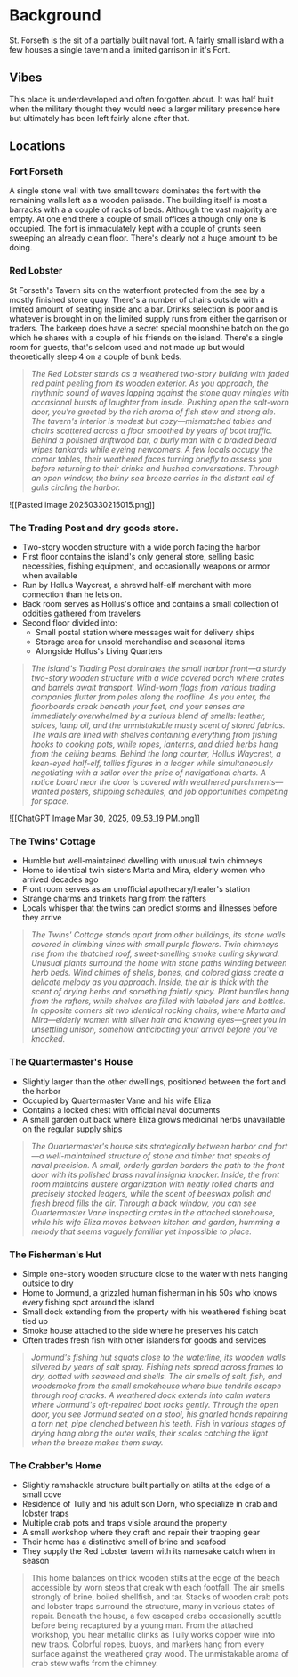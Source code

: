 # Background

St. Forseth is the sit of a partially built naval fort. A fairly small island with a few houses a single tavern and a limited garrison in it's Fort. 
## Vibes

This place is underdeveloped and often forgotten about. It was half built when the military thought they would need a larger military presence here but ultimately has been left fairly alone after that.
## Locations

### Fort Forseth

A single stone wall with two small towers dominates the fort with the remaining walls left as a wooden palisade.
The building itself is most a barracks with a a couple of racks of beds. Although the vast majority are empty. 
At one end there a couple of small offices although only one is occupied.
The fort is immaculately kept with a couple of grunts seen sweeping an already clean floor. There's clearly not a huge amount to be doing.

### Red Lobster
St Forseth's Tavern sits on the waterfront protected from the sea by a mostly finished stone quay. There's a number of chairs outside with a limited amount of seating inside and a bar. 
Drinks selection is poor and is whatever is brought in on the limited supply runs from either the garrison or traders.
The barkeep does have a secret special moonshine batch on the go which he shares with a couple of his friends on the island.
There's a single room for guests, that's seldom used and not made up but would theoretically sleep 4 on a couple of bunk beds.

>*The Red Lobster stands as a weathered two-story building with faded red paint peeling from its wooden exterior. As you approach, the rhythmic sound of waves lapping against the stone quay mingles with occasional bursts of laughter from inside. Pushing open the salt-worn door, you're greeted by the rich aroma of fish stew and strong ale. The tavern's interior is modest but cozy—mismatched tables and chairs scattered across a floor smoothed by years of boot traffic. Behind a polished driftwood bar, a burly man with a braided beard wipes tankards while eyeing newcomers. A few locals occupy the corner tables, their weathered faces turning briefly to assess you before returning to their drinks and hushed conversations. Through an open window, the briny sea breeze carries in the distant call of gulls circling the harbor.*

![[Pasted image 20250330215015.png]]

### The Trading Post and dry goods store.
- Two-story wooden structure with a wide porch facing the harbor
- First floor contains the island's only general store, selling basic necessities, fishing equipment, and occasionally weapons or armor when available
- Run by Hollus Waycrest, a shrewd half-elf merchant with more connection than he lets on.
- Back room serves as Hollus's office and contains a small collection of oddities gathered from travelers
- Second floor divided into:
	- Small postal station where messages wait for delivery ships
	- Storage area for unsold merchandise and seasonal items
	- Alongside Hollus's Living Quarters

>*The island's Trading Post dominates the small harbor front—a sturdy two-story wooden structure with a wide covered porch where crates and barrels await transport. Wind-worn flags from various trading companies flutter from poles along the roofline. As you enter, the floorboards creak beneath your feet, and your senses are immediately overwhelmed by a curious blend of smells: leather, spices, lamp oil, and the unmistakable musty scent of stored fabrics. The walls are lined with shelves containing everything from fishing hooks to cooking pots, while ropes, lanterns, and dried herbs hang from the ceiling beams. Behind the long counter, Hollus Waycrest, a keen-eyed half-elf, tallies figures in a ledger while simultaneously negotiating with a sailor over the price of navigational charts. A notice board near the door is covered with weathered parchments—wanted posters, shipping schedules, and job opportunities competing for space.*

![[ChatGPT Image Mar 30, 2025, 09_53_19 PM.png]]

### The Twins' Cottage
- Humble but well-maintained dwelling with unusual twin chimneys
- Home to identical twin sisters Marta and Mira, elderly women who arrived decades ago
- Front room serves as an unofficial apothecary/healer's station
- Strange charms and trinkets hang from the rafters
- Locals whisper that the twins can predict storms and illnesses before they arrive

>*The Twins' Cottage stands apart from other buildings, its stone walls covered in climbing vines with small purple flowers. Twin chimneys rise from the thatched roof, sweet-smelling smoke curling skyward. Unusual plants surround the home with stone paths winding between herb beds. Wind chimes of shells, bones, and colored glass create a delicate melody as you approach. Inside, the air is thick with the scent of drying herbs and something faintly spicy. Plant bundles hang from the rafters, while shelves are filled with labeled jars and bottles. In opposite corners sit two identical rocking chairs, where Marta and Mira—elderly women with silver hair and knowing eyes—greet you in unsettling unison, somehow anticipating your arrival before you've knocked.*
### The Quartermaster's House
- Slightly larger than the other dwellings, positioned between the fort and the harbor
- Occupied by Quartermaster Vane and his wife Eliza
- Contains a locked chest with official naval documents
- A small garden out back where Eliza grows medicinal herbs unavailable on the regular supply ships

>*The Quartermaster's house sits strategically between harbor and fort—a well-maintained structure of stone and timber that speaks of naval precision. A small, orderly garden borders the path to the front door with its polished brass naval insignia knocker. Inside, the front room maintains austere organization with neatly rolled charts and precisely stacked ledgers, while the scent of beeswax polish and fresh bread fills the air. Through a back window, you can see Quartermaster Vane inspecting crates in the attached storehouse, while his wife Eliza moves between kitchen and garden, humming a melody that seems vaguely familiar yet impossible to place.*

### The Fisherman's Hut
- Simple one-story wooden structure close to the water with nets hanging outside to dry
- Home to Jormund, a grizzled human fisherman in his 50s who knows every fishing spot around the island
- Small dock extending from the property with his weathered fishing boat tied up
- Smoke house attached to the side where he preserves his catch
- Often trades fresh fish with other islanders for goods and services

>*Jormund's fishing hut squats close to the waterline, its wooden walls silvered by years of salt spray. Fishing nets spread across frames to dry, dotted with seaweed and shells. The air smells of salt, fish, and woodsmoke from the small smokehouse where blue tendrils escape through roof cracks. A weathered dock extends into calm waters where Jormund's oft-repaired boat rocks gently. Through the open door, you see Jormund seated on a stool, his gnarled hands repairing a torn net, pipe clenched between his teeth. Fish in various stages of drying hang along the outer walls, their scales catching the light when the breeze makes them sway.*

### The Crabber's Home
- Slightly ramshackle structure built partially on stilts at the edge of a small cove
- Residence of Tully and his adult son Dorn, who specialize in crab and lobster traps
- Multiple crab pots and traps visible around the property
- A small workshop where they craft and repair their trapping gear
- Their home has a distinctive smell of brine and seafood
- They supply the Red Lobster tavern with its namesake catch when in season

>This home balances on thick wooden stilts at the edge of the beach accessible by worn steps that creak with each footfall. The air smells strongly of brine, boiled shellfish, and tar. Stacks of wooden crab pots and lobster traps surround the structure, many in various states of repair. Beneath the house, a few escaped crabs occasionally scuttle before being recaptured by a young man. From the attached workshop, you hear metallic clinks as Tully works copper wire into new traps. Colorful ropes, buoys, and markers hang from every surface against the weathered gray wood. The unmistakable aroma of crab stew wafts from the chimney.